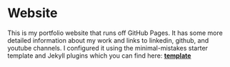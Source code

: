 # Website

This is my portfolio website that runs off GitHub Pages. It has some more detailed information about my work and links to linkedin, github, and youtube channels. I configured it using the minimal-mistakes starter template and Jekyll plugins which you can find here: [**template**](https://github.com/mmistakes/mm-github-pages-starter)

